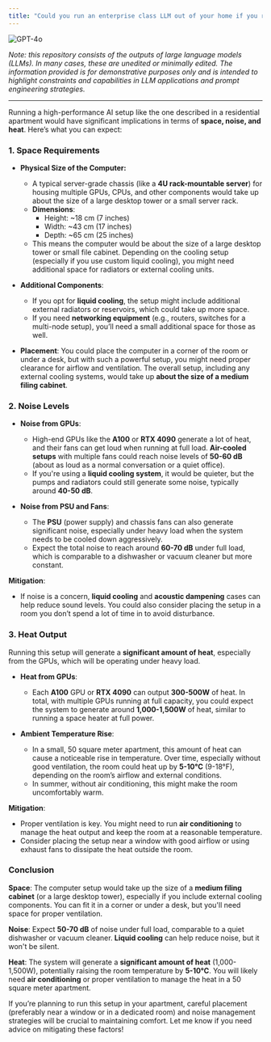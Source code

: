 ```yaml
---
title: "Could you run an enterprise class LLM out of your home if you really wanted to?"
---
```

![GPT-4o](https://img.shields.io/badge/GPT--4o-3333FF?style=for-the-badge&logo=openai&logoColor=white)



*Note: this repository consists of the outputs of large language models (LLMs). In many cases, these are unedited or minimally edited. The information provided is for demonstrative purposes only and is intended to highlight constraints and capabilities in LLM applications and prompt engineering strategies.*

---

Running a high-performance AI setup like the one described in a residential apartment would have significant implications in terms of **space, noise, and heat**. Here’s what you can expect:

### 1. **Space Requirements**

- **Physical Size of the Computer:**
  - A typical server-grade chassis (like a **4U rack-mountable server**) for housing multiple GPUs, CPUs, and other components would take up about the size of a large desktop tower or a small server rack.
  - **Dimensions**: 
    - Height: ~18 cm (7 inches)
    - Width: ~43 cm (17 inches)
    - Depth: ~65 cm (25 inches)
  - This means the computer would be about the size of a large desktop tower or small file cabinet. Depending on the cooling setup (especially if you use custom liquid cooling), you might need additional space for radiators or external cooling units.

- **Additional Components**:
  - If you opt for **liquid cooling**, the setup might include additional external radiators or reservoirs, which could take up more space.
  - If you need **networking equipment** (e.g., routers, switches for a multi-node setup), you’ll need a small additional space for those as well.

- **Placement**: You could place the computer in a corner of the room or under a desk, but with such a powerful setup, you might need proper clearance for airflow and ventilation. The overall setup, including any external cooling systems, would take up **about the size of a medium filing cabinet**.

### 2. **Noise Levels**

- **Noise from GPUs**:
  - High-end GPUs like the **A100** or **RTX 4090** generate a lot of heat, and their fans can get loud when running at full load. **Air-cooled setups** with multiple fans could reach noise levels of **50-60 dB** (about as loud as a normal conversation or a quiet office).
  - If you're using a **liquid cooling system**, it would be quieter, but the pumps and radiators could still generate some noise, typically around **40-50 dB**.

- **Noise from PSU and Fans**:
  - The **PSU** (power supply) and chassis fans can also generate significant noise, especially under heavy load when the system needs to be cooled down aggressively.
  - Expect the total noise to reach around **60-70 dB** under full load, which is comparable to a dishwasher or vacuum cleaner but more constant.

**Mitigation**: 
  - If noise is a concern, **liquid cooling** and **acoustic dampening** cases can help reduce sound levels. You could also consider placing the setup in a room you don’t spend a lot of time in to avoid disturbance.

### 3. **Heat Output**

Running this setup will generate a **significant amount of heat**, especially from the GPUs, which will be operating under heavy load.

- **Heat from GPUs**:
  - Each **A100** GPU or **RTX 4090** can output **300-500W** of heat. In total, with multiple GPUs running at full capacity, you could expect the system to generate around **1,000-1,500W** of heat, similar to running a space heater at full power.
  
- **Ambient Temperature Rise**:
  - In a small, 50 square meter apartment, this amount of heat can cause a noticeable rise in temperature. Over time, especially without good ventilation, the room could heat up by **5-10°C** (9-18°F), depending on the room’s airflow and external conditions.
  - In summer, without air conditioning, this might make the room uncomfortably warm.

**Mitigation**:
  - Proper ventilation is key. You might need to run **air conditioning** to manage the heat output and keep the room at a reasonable temperature.
  - Consider placing the setup near a window with good airflow or using exhaust fans to dissipate the heat outside the room.

### Conclusion

**Space**: The computer setup would take up the size of a **medium filing cabinet** (or a large desktop tower), especially if you include external cooling components. You can fit it in a corner or under a desk, but you'll need space for proper ventilation.

**Noise**: Expect **50-70 dB** of noise under full load, comparable to a quiet dishwasher or vacuum cleaner. **Liquid cooling** can help reduce noise, but it won't be silent.

**Heat**: The system will generate a **significant amount of heat** (1,000-1,500W), potentially raising the room temperature by **5-10°C**. You will likely need **air conditioning** or proper ventilation to manage the heat in a 50 square meter apartment.

If you’re planning to run this setup in your apartment, careful placement (preferably near a window or in a dedicated room) and noise management strategies will be crucial to maintaining comfort. Let me know if you need advice on mitigating these factors!
